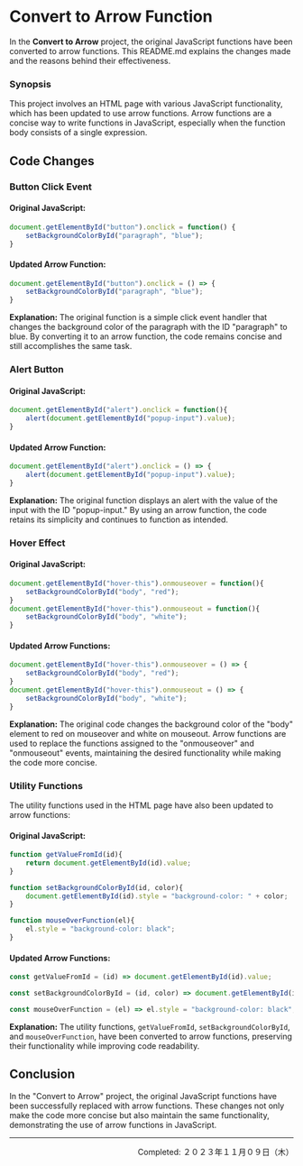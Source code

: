# Convert to Arrow Function

In the **Convert to Arrow** project, the original JavaScript functions have been converted to arrow functions. This README.md explains the changes made and the reasons behind their effectiveness.

### Synopsis

This project involves an HTML page with various JavaScript functionality, which has been updated to use arrow functions. Arrow functions are a concise way to write functions in JavaScript, especially when the function body consists of a single expression.

## Code Changes

### Button Click Event

#### Original JavaScript:
```javascript
document.getElementById("button").onclick = function() {
    setBackgroundColorById("paragraph", "blue");
}
```

#### Updated Arrow Function:
```javascript
document.getElementById("button").onclick = () => {
    setBackgroundColorById("paragraph", "blue");
}
```

**Explanation:** The original function is a simple click event handler that changes the background color of the paragraph with the ID "paragraph" to blue. By converting it to an arrow function, the code remains concise and still accomplishes the same task.

### Alert Button

#### Original JavaScript:
```javascript
document.getElementById("alert").onclick = function(){
    alert(document.getElementById("popup-input").value);
}
```

#### Updated Arrow Function:
```javascript
document.getElementById("alert").onclick = () => {
    alert(document.getElementById("popup-input").value);
}
```

**Explanation:** The original function displays an alert with the value of the input with the ID "popup-input." By using an arrow function, the code retains its simplicity and continues to function as intended.

### Hover Effect

#### Original JavaScript:
```javascript
document.getElementById("hover-this").onmouseover = function(){
    setBackgroundColorById("body", "red");
}
document.getElementById("hover-this").onmouseout = function(){
    setBackgroundColorById("body", "white");
}
```

#### Updated Arrow Functions:
```javascript
document.getElementById("hover-this").onmouseover = () => {
    setBackgroundColorById("body", "red");
}
document.getElementById("hover-this").onmouseout = () => {
    setBackgroundColorById("body", "white");
}
```

**Explanation:** The original code changes the background color of the "body" element to red on mouseover and white on mouseout. Arrow functions are used to replace the functions assigned to the "onmouseover" and "onmouseout" events, maintaining the desired functionality while making the code more concise.

### Utility Functions

The utility functions used in the HTML page have also been updated to arrow functions:

#### Original JavaScript:
```javascript
function getValueFromId(id){
    return document.getElementById(id).value;
}

function setBackgroundColorById(id, color){
    document.getElementById(id).style = "background-color: " + color;
}

function mouseOverFunction(el){
    el.style = "background-color: black";
}
```

#### Updated Arrow Functions:
```javascript
const getValueFromId = (id) => document.getElementById(id).value;

const setBackgroundColorById = (id, color) => document.getElementById(id).style = "background-color: " + color;

const mouseOverFunction = (el) => el.style = "background-color: black";
```

**Explanation:** The utility functions, `getValueFromId`, `setBackgroundColorById`, and `mouseOverFunction`, have been converted to arrow functions, preserving their functionality while improving code readability.


## Conclusion

In the "Convert to Arrow" project, the original JavaScript functions have been successfully replaced with arrow functions. These changes not only make the code more concise but also maintain the same functionality, demonstrating the use of arrow functions in JavaScript.

---
<p align="right">Completed: ２０２３年１１月０９日（木）</p>